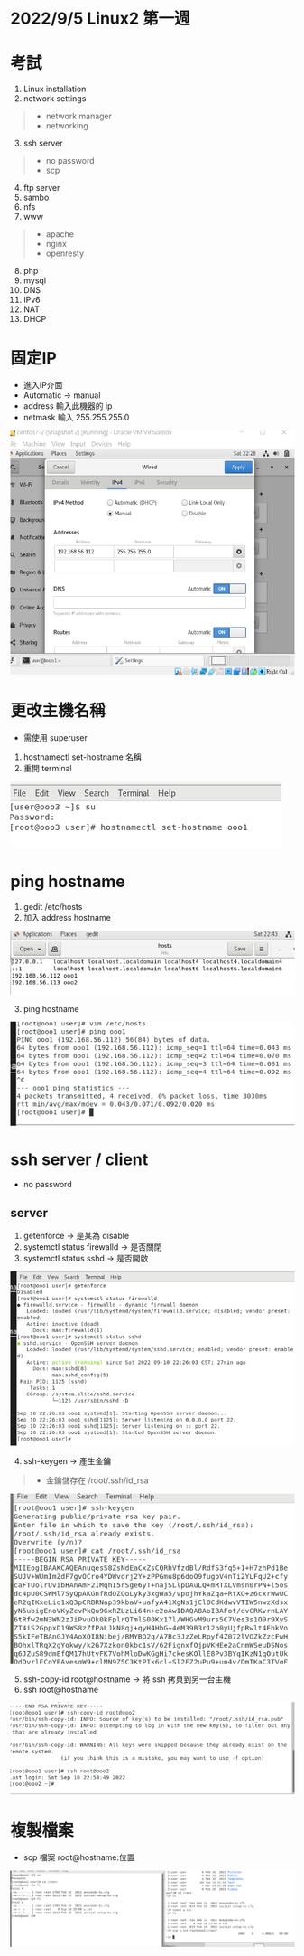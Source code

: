 # 2022/9/5 Linux2 第一週 

# 考試
1. Linux installation
2. network settings
> * network manager
> * networking
3. ssh server
> * no password
> * scp
4. ftp server
5. sambo
6. nfs
7. www
> * apache
> * nginx
> * openresty
8. php
9. mysql
10. DNS
11. IPv6
12. NAT
13. DHCP

# 固定IP
* 進入IP介面
* Automatic -> manual
* address 輸入此機器的 ip
* netmask 輸入 255.255.255.0 

![](https://github.com/yucing/linux2/blob/main/picture/ip1.png)

# 更改主機名稱
* 需使用 superuser
1. hostnamectl set-hostname 名稱
2. 重開 terminal

![](https://github.com/yucing/linux2/blob/main/picture/2.png)

# ping hostname

1. gedit /etc/hosts
2. 加入 address hostname

![](https://github.com/yucing/linux2/blob/main/picture/3.png)

3. ping hostname

![](https://github.com/yucing/linux2/blob/main/picture/4.png)

# ssh server / client
* no password
## server

1. getenforce -> 是某為 disable
2. systemctl status firewalld -> 是否關閉
3. systemctl status sshd -> 是否開啟

![](https://github.com/yucing/linux2/blob/main/picture/5.png)

4. ssh-keygen -> 產生金鑰
> * 金鑰儲存在 /root/.ssh/id_rsa

![](https://github.com/yucing/linux2/blob/main/picture/6.png)

5. ssh-copy-id root@hostname -> 將 ssh 拷貝到另一台主機
6. ssh root@hostname

![](https://github.com/yucing/linux2/blob/main/picture/7.png)

# 複製檔案
* scp 檔案 root@hostname:位置

![](https://github.com/yucing/linux2/blob/main/picture/8.png)